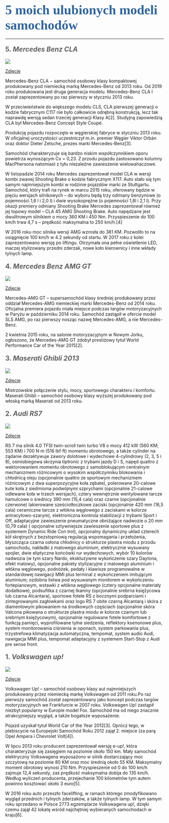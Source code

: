 # <span style="color:#336699; font-family: 'Impact'; font-size: 1.5em;">5 moich ulubionych modeli samochodów</span>

************



#### <span style="color:#606060; font-size: 1.5em;">5. *Mercedes Benz CLA*</span>



<img src="https://www.mercedes-benz.pl/passengercars/mercedes-benz-cars/models/cla/coupe-c118/explore/highlights/_jcr_content/contentgallerycontainer/par/contentgallery/par/contentgallerytile_1909583144/image.MQ6.8.20191125122101.jpeg">

[Zdjęcie](https://www.mercedes-benz.pl/passengercars/mercedes-benz-cars/models/cla/coupe-c118/explore/highlights/_jcr_content/contentgallerycontainer/par/contentgallery/par/contentgallerytile_1909583144/image.MQ6.8.20191125122101.jpeg)

Mercedes-Benz CLA − samochód osobowy klasy kompaktowej produkowany pod niemiecką marką Mercedes-Benz od 2013 roku. Od 2019 roku produkowana jest druga generacja modelu.
Mercedes-Benz CLA I został zaprezentowany po raz pierwszy w styczniu 2013 roku.

W przeciwieństwie do większego modelu CLS, CLA pierwszej generacji o kodzie fabrycznym C117 nie było całkowicie odrębną konstrukcją, lecz tak naprawdę wersją sedan trzeciej generacji Klasy A[2]. Studyjną zapowiedzią CLA był Mercedes-Benz Concept Style Coupé.

Produkcję pojazdu rozpoczęto w węgierskiej fabryce w styczniu 2013 roku. W oficjalnej uroczystości uczestniczył m.in. premier Węgier Viktor Orbán oraz doktor Dieter Zetsche, prezes marki Mercedes-Benz[3].

Samochód charakteryzuje się bardzo niskim współczynnikiem oporu powietrza wynoszącym Cx = 0,23. Z przodu pojazdu zastosowano kolumny MacPhersona natomiast z tyłu niezależne zawieszenie wielowahaczowe.

W listopadzie 2014 roku Mercedes zaprezentował model CLA w wersji kombi zwanej Shooting Brake o kodzie fabrycznym X117. Auto stało się tym samym najmniejszym kombi w rodzinie pojazdów marki ze Stuttgartu. Samochód, który trafi na rynek w marcu 2015 roku, oferowany będzie w pięciu wersjach silnikowych – do wyboru będą trzy odmiany benzynowe (o pojemności 1,6 l i 2,0 l) i dwie wysokoprężne (o pojemności 1,8l i 2,1 l). Przy okazji premiery odmiany Shooting Brake Mercedes zaprezentował również jej topowy model – CLA 45 AMG Shooting Brake. Auto napędzane jest dwulitrowym silnikiem o mocy 360 KM i 450 Nm. Przyspieszenie do 100 km/h trwa 4,7 s – prędkość maksymalna to 250 km/h.[4]

W 2016 roku moc silnika wersji AMG wzrosła do 381 KM. Pozwoliło to na osiągnięcie 100 km/h w 4.2 sekundy od startu. W 2017 roku z kolei zaprezentowano wersję po liftingu. Otrzymała ona pełne oświetlenie LED, inaczej stylizowany przedni zderzak, nowe koło kierownicy i inne wkłady tylnych lamp.





#### <span style="color:#606060; font-size: 1.5em;">4. *Mercedes Benz AMG GT*</span>

 

<img src="https://www.mercedes-benz.pl/passengercars/mercedes-benz-cars/models/amg-gt/coupe-c190/offers-and-services/nightedition/_jcr_content/par/productinfotextimage/media2/slides/videoimageslide/image.MQ6.7.20201116105747.jpeg">

[Zdjęcie](https://www.mercedes-benz.pl/passengercars/mercedes-benz-cars/models/amg-gt/coupe-c190/offers-and-services/nightedition/_jcr_content/par/productinfotextimage/media2/slides/videoimageslide/image.MQ6.7.20201116105747.jpeg)

Mercedes-AMG GT – supersamochód klasy średniej produkowany przez oddział Mercedes-AMG niemieckiej marki Mercedes-Benz od 2014 roku.
Oficjalna premiera pojazdu miała miejsce podczas targów motoryzacyjnych w Paryżu w październiku 2014 roku. Samochód zastąpił w ofercie model SLS AMG, po raz pierwszy nosząc nazwę Mercedes-AMG, a nie Mercedes-Benz.

2 kwietnia 2015 roku, na salonie motoryzacyjnym w Nowym Jorku, ogłoszono, że Mercedes-AMG GT zdobył prestiżowy tytuł World Performance Car of the Year 2015[2].



#### <span style="color:#606060; font-size: 1.5em;">3. *Maserati Ghibli 2013*</span>



<img src="https://autogaleria.pl/img/1080/607/fit/content/uploads/2018/09/maserati-ghibli-diesel-granlusso-7.jpg">

[Zdjęcie](https://autogaleria.pl/img/1080/607/fit/content/uploads/2018/09/maserati-ghibli-diesel-granlusso-7.jpg)

Mistrzowskie połączenie stylu, mocy, sportowego charakteru i komfortu. Maserati Ghibli – samochód osobowy klasy wyższej produkowany pod włoską marką Maserati od 2013 roku.



#### <span style="color:#606060; font-size: 1.5em;">2. *Audi RS7*</span>



<img src="https://ireland.apollo.olxcdn.com/v1/files/eyJmbiI6IjZzOG4zZnhzZmt3eTItT1RPTU9UT1BMIiwidyI6W3siZm4iOiJ3ZzRnbnFwNnkxZi1PVE9NT1RPUEwiLCJzIjoiMTYiLCJwIjoiMTAsLTEwIiwiYSI6IjAifV19.qH6VjIFIjTagaCB3MR5k2Lgz7NudXcAO00x68SQN8Xk/image;s=1080x720">

[Zdjęcie](https://ireland.apollo.olxcdn.com/v1/files/eyJmbiI6IjZzOG4zZnhzZmt3eTItT1RPTU9UT1BMIiwidyI6W3siZm4iOiJ3ZzRnbnFwNnkxZi1PVE9NT1RPUEwiLCJzIjoiMTYiLCJwIjoiMTAsLTEwIiwiYSI6IjAifV19.qH6VjIFIjTagaCB3MR5k2Lgz7NudXcAO00x68SQN8Xk/image;s=1080x720)

RS 7 ma silnik 4.0 TFSI twin-scroll twin turbo V8 o mocy 412 kW (560 KM; 553 KM) i 700 N⋅m (516 lbf⋅ft) momentu obrotowego, a także cylinder na żądanie dezaktywuje zawory dolotowe i wydechowe 4-cylindrowy (2, 3, 5 i 8), ośmiobiegowa skrzynia tiptronic z trybami jazdy D i S, napęd quattro z wektorowaniem momentu obrotowego z samoblokującym centralnym mechanizmem różnicowym o wysokim współczynniku blokowania i chłodnicą oleju (opcjonalnie quattro ze sportowym mechanizmem różnicowym z dwa superpozycyjne koła zębate), polerowane 20-calowe kute koła z siedmioma podwójnymi szprychami (opcjonalnie 21-calowe odlewane koła w trzech wersjach), cztery wewnętrznie wentylowane tarcze hamulcowe o średnicy 390 mm (15,4 cala) oraz czarne (opcjonalnie czerwone) lakierowane sześciotłoczkowe zaciski (opcjonalnie 420 mm (16,5 cala) ceramiczne tarcze z włókna węglowego z zaciskami w kolorze antracytowo-szarym), elektroniczna kontrola stabilizacji z trybami Sport i Off, adaptacyjne zawieszenie pneumatyczne obniżające nadwozie o 20 mm (0,79 cala) ( opcjonalne sztywniejsze zawieszenie sportowe plus z systemem Dynamic Ride Con trol), opcjonalny dynamiczny układ czterech kół skrętnych z bezstopniową regulacją wspomagania i przełożenia, błyszcząca czarna osłona chłodnicy o strukturze plastra miodu z przodu samochodu, nakładki z matowego aluminium, elektrycznie wysuwany spojler, dwie eliptyczne końcówki rur wydechowych, wybór 10 kolorów nadwozia (w tym szary Nardo, ekskluzywne wykończenie szary Daytona, efekt matowy), opcjonalne pakiety stylizacyjne z matowego aluminium i włókna węglowego, podnóżek, pedały i klawisze programowalne w standardowej nawigacji MMI plus terminal z wykończeniem imitującym aluminium; ozdobna listwa pod wysuwanym monitorem w wykończeniu fortepianowym, wstawki z włókna węglowego (cztery opcjonalne materiały dodatkowe), podsufitka z czarnej tkaniny (opcjonalnie srebrna księżycowa lub czarna Alcantara), sportowe fotele RS z bocznymi podparciami i zintegrowanymi zagłówkami oraz logo RS 7 obite czarną Alcantarą i skóra z diamentowym pikowaniem na środkowych częściach (opcjonalnie skóra Valcona pikowana o strukturze plastra miodu w kolorze czarnym lub srebrnym księżycowym), opcjonalnie regulowane fotele komfortowe z funkcją pamięci, wyprofilowane tylne siedzenia, reflektory ksenonowe plus, system monitorowania ciśnienia w oponach, system parkowania plus, trzystrefowa klimatyzacja automatyczna, tempomat, system audio Audi, nawigacja MMI plus, tempomat adaptacyjny z systemem Start-Stop z Audi pre sense front.



#### <span style="color:#606060; font-size: 1.5em;">1. *Volkswagen up!*</span>



<img src="https://upload.wikimedia.org/wikipedia/commons/thumb/5/59/VW_white_up%21_1.0_%E2%80%93_Frontansicht%2C_14._April_2012%2C_Velbert.jpg/1920px-VW_white_up%21_1.0_%E2%80%93_Frontansicht%2C_14._April_2012%2C_Velbert.jpg">

[Zdjęcie](https://upload.wikimedia.org/wikipedia/commons/thumb/5/59/VW_white_up%21_1.0_%E2%80%93_Frontansicht%2C_14._April_2012%2C_Velbert.jpg/1920px-VW_white_up%21_1.0_%E2%80%93_Frontansicht%2C_14._April_2012%2C_Velbert.jpg )

Volkswagen Up! – samochód osobowy klasy aut najmniejszych produkowany przez niemiecką markę Volkswagen od 2011 roku.Po raz pierwszy samochód został zaprezentowany jako koncept podczas targów motoryzacyjnych we Frankfurcie w 2007 roku. Volkswagen Up! zastąpił niezbyt popularny w Europie model Fox. Samochód ma od niego znacznie atrakcyjniejszy wygląd, a także bogatsze wyposażenie.

Pojazd uzyskał tytuł World Car of the Year 2012[3]. Oprócz tego, w plebiscycie na Europejski Samochód Roku 2012 zajął 2. miejsce (za parą Opel Ampera i Chevrolet Volt[4]).

W lipcu 2013 roku producent zaprezentował wersję e-up!, która charakteryzuje się zasięgiem na poziomie około 150 km. Mały samochód elektryczny Volkswagena wyposażono w silnik dostarczający moc szczytową na poziomie 80 KM oraz moc średnią około 55 KM. Maksymalny moment obrotowy wynosi 210 Nm. Przyspieszenie od 0 do 100 km/h zajmuje 12,4 sekundy, zaś prędkość maksymalna dobija do 135 km/h. Według wyliczeń producenta, przejechanie 100 kilometrów tym autem powinno kosztować około 3 euro[5].

W 2016 roku auto przeszło facelifting, w ramach którego zmodyfikowano wygląd przednich i tylnych zderzaków, a także tylnych lamp. W tym samym roku sprzedano w Polsce 2773 egzemplarze Volkswagena up!, dzięki czemu zajął 42 lokatę wśród najchętniej wybieranych samochodach w kraju[6].









